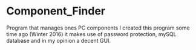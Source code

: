 # Component_Finder
Program that manages ones PC components 
I created this program some time ago (Winter 2016) it makes use of password protection, 
mySQL database and in my opinion a decent GUI. 
